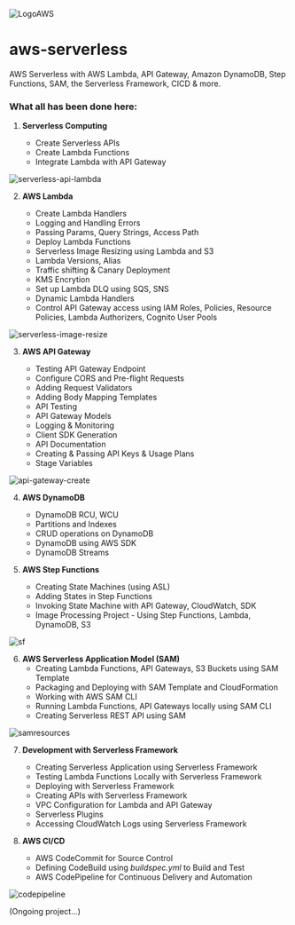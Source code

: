 ![LogoAWS](https://user-images.githubusercontent.com/26769575/95014766-a7686680-0666-11eb-8ead-99fc25305a92.png)

# aws-serverless
AWS Serverless with AWS Lambda, API Gateway, Amazon DynamoDB, Step Functions, SAM, the Serverless Framework, CICD &amp; more.

### What all has been done here:

1. **Serverless Computing**

    - Create Serverless APIs
    - Create Lambda Functions
    - Integrate Lambda with API Gateway
    
![serverless-api-lambda](https://user-images.githubusercontent.com/26769575/97874680-5b7d1000-1d3f-11eb-8431-37a9771ccad2.png)

2. **AWS Lambda**

    - Create Lambda Handlers  
    - Logging and Handling Errors
    - Passing Params, Query Strings, Access Path
    - Deploy Lambda Functions
    - Serverless Image Resizing using Lambda and S3
    - Lambda Versions, Alias
    - Traffic shifting & Canary Deployment
    - KMS Encrytion
    - Set up Lambda DLQ using SQS, SNS
    - Dynamic Lambda Handlers
    - Control API Gateway access using IAM Roles, Policies, Resource Policies, Lambda Authorizers, Cognito User Pools
    
![serverless-image-resize](https://user-images.githubusercontent.com/26769575/98078048-516e2500-1e97-11eb-9132-e253de3f3a76.png)

3. **AWS API Gateway**

    - Testing API Gateway Endpoint
    - Configure CORS and Pre-flight Requests
    - Adding Request Validators
    - Adding Body Mapping Templates
    - API Testing
    - API Gateway Models
    - Logging & Monitoring
    - Client SDK Generation
    - API Documentation
    - Creating & Passing API Keys & Usage Plans
    - Stage Variables
    
![api-gateway-create](https://user-images.githubusercontent.com/26769575/98260341-38ee2f80-1fa9-11eb-91a1-300680d4897a.JPG)

4. **AWS DynamoDB**

    - DynamoDB RCU, WCU
    - Partitions and Indexes
    - CRUD operations on DynamoDB
    - DynamoDB using AWS SDK
    - DynamoDB Streams
    
5. **AWS Step Functions**
    - Creating State Machines (using ASL)
    - Adding States in Step Functions
    - Invoking State Machine with API Gateway, CloudWatch, SDK
    - Image Processing Project - Using Step Functions, Lambda, DynamoDB, S3
    
![sf](https://user-images.githubusercontent.com/26769575/99347347-ea039c80-28bc-11eb-8402-dc4190af6015.JPG)

6. **AWS Serverless Application Model (SAM)**
    - Creating Lambda Functions, API Gateways, S3 Buckets using SAM Template
    - Packaging and Deploying with SAM Template and CloudFormation
    - Working with AWS SAM CLI
    - Running Lambda Functions, API Gateways locally using SAM CLI
    - Creating Serverless REST API using SAM
    
![samresources](https://user-images.githubusercontent.com/26769575/99364963-a9b41680-28dc-11eb-8f91-1e7ba6075b1e.JPG)

7. **Development with Serverless Framework**
    - Creating Serverless Application using Serverless Framework
    - Testing Lambda Functions Locally with Serverless Framework
    - Deploying with Serverless Framework
    - Creating APIs with Serverless Framework
    - VPC Configuration for Lambda and API Gateway
    - Serverless Plugins
    - Accessing CloudWatch Logs using Serverless Framework
    
8. **AWS CI/CD**
    - AWS CodeCommit for Source Control
    - Defining CodeBuild using _buildspec.yml_ to Build and Test
    - AWS CodePipeline for Continuous Delivery and Automation
    
![codepipeline](https://user-images.githubusercontent.com/26769575/99695323-737cbf80-2ab3-11eb-9658-d0d4e8d5c42e.JPG)

(Ongoing project...)    
